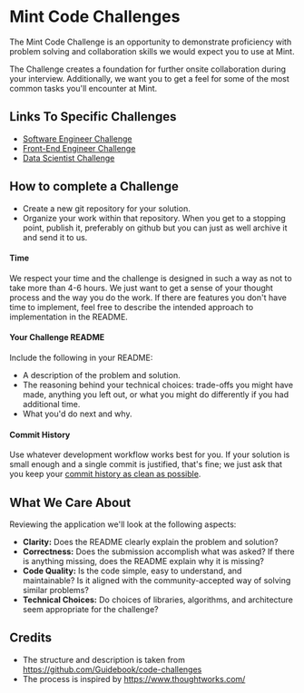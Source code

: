 # Mint Code Challenges

The Mint Code Challenge is an opportunity to demonstrate proficiency with problem solving and collaboration skills we would expect you to use at Mint.

The Challenge creates a foundation for further onsite collaboration during your interview. Additionally, we want you to get a feel for some of the most common tasks you'll encounter at Mint.

## Links To Specific Challenges

- [Software Engineer Challenge](/software-engineer-challenge.md)
- [Front-End Engineer Challenge](/frontend-engineer-challenge.md)
- [Data Scientist Challenge](/data-scientist-challenge.md)

## How to complete a Challenge

* Create a new git repository for your solution.
* Organize your work within that repository. When you get to a stopping point, publish it, preferably on github but you can just as well archive it and send it to us.

#### Time

We respect your time and the challenge is designed in such a way as not to take more than 4-6 hours.
We just want to get a sense of your thought process and the way you do the work.
If there are features you don't have time to implement, feel free to describe the intended approach to implementation in the README.

#### Your Challenge README

Include the following in your README:

* A description of the problem and solution.
* The reasoning behind your technical choices: trade-offs you might have made, anything you left out, or what you might do differently if you had additional time.
* What you'd do next and why.

#### Commit History

Use whatever development workflow works best for you. If your solution is small enough and a single commit is justified, that's fine; we just ask that you keep your [commit history as clean as possible](https://www.reviewboard.org/docs/codebase/dev/git/clean-commits/).

## What We Care About

Reviewing the application we'll look at the following aspects:

* **Clarity:** Does the README clearly explain the problem and solution?
* **Correctness:** Does the submission accomplish what was asked? If there is anything missing, does the README explain why it is missing?
* **Code Quality:** Is the code simple, easy to understand, and maintainable?
Is it aligned with the community-accepted way of solving similar problems?
* **Technical Choices:** Do choices of libraries, algorithms, and architecture seem appropriate for the challenge?

## Credits

- The structure and description is taken from https://github.com/Guidebook/code-challenges
- The process is inspired by https://www.thoughtworks.com/
